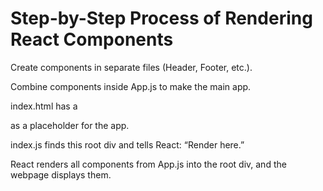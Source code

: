 # Step-by-Step Process of Rendering React Components

Create components in separate files (Header, Footer, etc.).

Combine components inside App.js to make the main app.

index.html has a <div id="root"></div> as a placeholder for the app.

index.js finds this root div and tells React: “Render <App /> here.”

React renders all components from App.js into the root div, and the webpage displays them.
